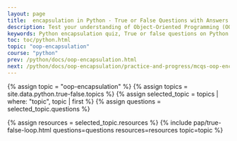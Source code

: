 ```yaml
---
layout: page
title:  encapsulation in Python - True or False Questions with Answers
description: Test your understanding of Object-Oriented Programming (OOP) in Python with these carefully crafted True or False questions on encapsulation. Great for beginners and intermediate learners to reinforce OOP concepts.
keywords: Python encapsulation quiz, True or false questions on Python encapsulation, Python OOP encapsulation practice, Object oriented programming in Python, Python encapsulation MCQs, Learn Python encapsulation, Python class and object quiz, Python OOP interview questions, Python coding practice questions, encapsulation concepts in Python
toc: toc/python.html
topic: "oop-encapsulation"
course: "python"
prev: /python/docs/oop-encapsulation.html
next: /python/docs/oop-encapsulation/practice-and-progress/mcqs-oop-encapsulation.html
---
```


{% assign topic = "oop-encapsulation" %}
{% assign topics = site.data.python.true-false.topics %}
{% assign selected_topic = topics | where: "topic", topic | first %}
{% assign questions = selected_topic.questions %}
<!-- {% assign examples = selected_topic.examples %} -->
{% assign resources = selected_topic.resources %}
{% include pap/true-false-loop.html questions=questions resources=resources topic=topic %}
